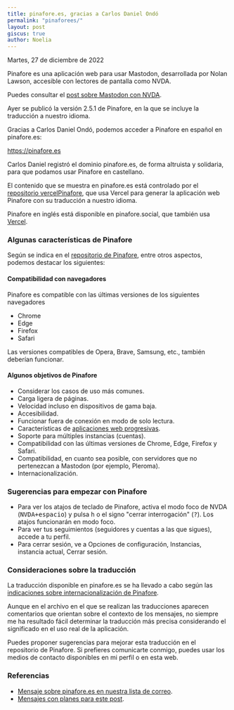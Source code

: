 ```yaml
---
title: pinafore.es, gracias a Carlos Daniel Ondó
permalink: "pinaforees/"
layout: post
giscus: true
author: Noelia
---
```


<footer>Martes, 27 de diciembre de 2022</footer>

Pinafore es una aplicación web para usar Mastodon, desarrollada por Nolan Lawson, accesible con lectores de pantalla como NVDA.

Puedes consultar el [post sobre Mastodon con NVDA](https://nvdaes.github.io/mastodon).

Ayer se publicó la versión 2.5.1 de Pinafore, en la que se incluye la traducción a nuestro idioma.

Gracias a Carlos Daniel Ondó, podemos acceder a Pinafore en español en pinafore.es:

<https://pinafore.es>

Carlos Daniel registró el dominio pinafore.es, de forma altruista y solidaria, para que podamos usar Pinafore en castellano.

El contenido que se muestra en pinafore.es está controlado por el [repositorio vercelPinafore](https://github.com/nvdaes/vercelpinafore), que usa Vercel para generar la aplicación web Pinafore con su traducción a nuestro idioma.

Pinafore en inglés está disponible en pinafore.social, que también usa [Vercel](https://vercel.com).

### Algunas características de Pinafore

Según se indica en el [repositorio de Pinafore](https://github.com/nolanlawson/pinafore), entre otros aspectos, podemos destacar los siguientes:

#### Compatibilidad con navegadores ####

Pinafore es compatible con las últimas versiones de los siguientes navegadores

- Chrome
- Edge
- Firefox
- Safari

Las versiones compatibles de Opera, Brave, Samsung, etc., también deberían funcionar.

#### Algunos objetivos de Pinafore ####

- Considerar los casos de uso más comunes.
- Carga ligera de páginas.
- Velocidad incluso en dispositivos de gama baja.
- Accesibilidad.
- Funcionar fuera de conexión en modo de solo lectura.
- Características de [aplicaciones web progresivas](https://developer.mozilla.org/es/docs/Web/Progressive_web_apps).
- Soporte para múltiples instancias (cuentas).
- Compatibilidad con las últimas versiones de Chrome, Edge, Firefox y Safari.
- Compatibilidad, en cuanto sea posible, con servidores que no pertenezcan a Mastodon (por ejemplo, Pleroma).
- Internacionalización.

### Sugerencias para empezar con Pinafore ###

- Para ver los atajos de teclado de Pinafore, activa el modo foco de NVDA (<kbd>NVDA+espacio</kbd>) y pulsa <kbd>h</kbd> o el signo "cerrar interrogación" (<kbd>?</kbd>). Los atajos funcionarán en modo foco.
- Para ver tus seguimientos (seguidores y cuentas a las que sigues), accede a tu perfil.
- Para cerrar sesión, ve a Opciones de configuración, Instancias, instancia actual, Cerrar sesión.

### Consideraciones sobre la traducción ###

La traducción disponible en pinafore.es se ha llevado a cabo según las [indicaciones sobre internacionalización de Pinafore](https://github.com/nolanlawson/pinafore/blob/master/docs/Internationalization.md).

Aunque en el archivo en el que se realizan las traducciones aparecen comentarios que orientan sobre el contexto de los mensajes, no siempre me ha resultado fácil determinar la traducción más precisa considerando el significado en el uso real de la aplicación.

Puedes proponer sugerencias para mejorar esta traducción en el repositorio de Pinafore. Si prefieres comunicarte conmigo, puedes usar los medios de contacto disponibles en mi perfil o en esta web.

### Referencias

- [Mensaje sobre pinafore.es en nuestra lista de correo](https://nvdaes.groups.io/g/lista/message/3162).
- [Mensajes con planes para este post](https://nvdaes.groups.io/g/lista/message/3174).

